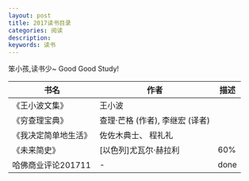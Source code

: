 ```yaml
---
layout: post
title: 2017读书目录
categories: 阅读
description: 
keywords: 读书
---
```


笨小孩,读书少~
Good Good Study!

书名|作者|描述
---|---|---
《王小波文集》|王小波|
《穷查理宝典》|查理·芒格 (作者),‎ 李继宏 (译者)|
《我决定简单地生活》|佐佐木典士、 程礼礼|
《未来简史》|[以色列]尤瓦尔·赫拉利 |60%
哈佛商业评论201711|- |done